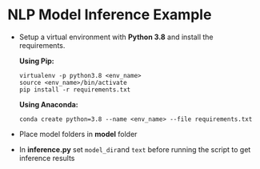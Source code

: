 # NLP Model Inference Example

- Setup a virtual environment with **Python 3.8** and install the requirements.

    **Using Pip:**
    ```
    virtualenv -p python3.8 <env_name>
    source <env_name>/bin/activate
    pip install -r requirements.txt
    ```
    **Using Anaconda:**
    ```
    conda create python=3.8 --name <env_name> --file requirements.txt
    ```

- Place model folders in **model** folder
- In **inference.py** set `model_dir`and `text` before running the script to get inference results
